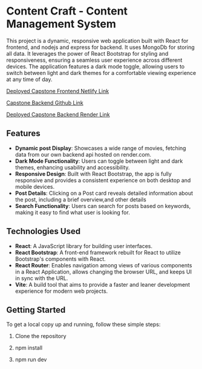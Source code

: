 # Content Craft - Content Management System 

This project is a dynamic, responsive web application built with React for frontend, and nodejs and express for backend. It uses MongoDb for storing all data. It leverages the power of React Bootstrap for styling and responsiveness, ensuring a seamless user experience across different devices. The application features a dark mode toggle, allowing users to switch between light and dark themes for a comfortable viewing experience at any time of day.

[Deployed Capstone Frontend  Netlify Link](<LINKGOESHERE>)

[Capstone Backend Github Link](<LINKGOESHERE>)

[Deployed Capstone Backend Render Link](<LINKGOESHERE>)



## Features

- **Dynamic post Display**: Showcases a wide range of movies, fetching data from our own backend api hosted on render.com.
- **Dark Mode Functionality**: Users can toggle between light and dark themes, enhancing usability and accessibility.
- **Responsive Design**: Built with React Bootstrap, the app is fully responsive and provides a consistent experience on both desktop and mobile devices.
- **Post Details**: Clicking on a Post card reveals detailed information about the post, including a brief overview,and other details
- **Search Functionality**: Users can search for posts based on keywords, making it easy to find what user is looking for.

## Technologies Used

- **React**: A JavaScript library for building user interfaces.
- **React Bootstrap**: A front-end framework rebuilt for React to utilize Bootstrap's components with React.
- **React Router**: Enables navigation among views of various components in a React Application, allows changing the browser URL, and keeps UI in sync with the URL.
- **Vite**: A build tool that aims to provide a faster and leaner development experience for modern web projects.

## Getting Started

To get a local copy up and running, follow these simple steps:

1. Clone the repository

2. npm install

3. npm run dev